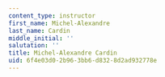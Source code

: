 ```yaml
---
content_type: instructor
first_name: Michel-Alexandre
last_name: Cardin
middle_initial: ''
salutation: ''
title: Michel-Alexandre Cardin
uid: 6f4e03d0-2b96-3bb6-d832-8d2ad932778e
---
```

